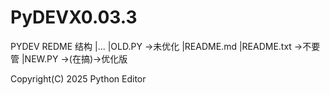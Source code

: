 # PyDEVX0.03.3
PYDEV REDME
结构
|...
|OLD.PY ->未优化
|README.md 
|README.txt ->不要管
|NEW.PY ->(在搞)->优化版

Copyright(C) 2025
Python Editor
